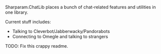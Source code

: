 Sharparam.ChatLib places a bunch of chat-related features and utilities in one library.

Current stuff includes:
 * Talking to Cleverbot/Jabberwacky/Pandorabots
 * Connecting to Omegle and talking to strangers

TODO: Fix this crappy readme.
